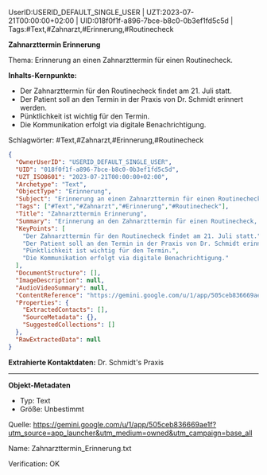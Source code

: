 UserID:USERID_DEFAULT_SINGLE_USER | UZT:2023-07-21T00:00:00+02:00 | UID:018f0f1f-a896-7bce-b8c0-0b3ef1fd5c5d | Tags:#Text,#Zahnarzt,#Erinnerung,#Routinecheck

**Zahnarzttermin Erinnerung**

Thema: Erinnerung an einen Zahnarzttermin für einen Routinecheck.

**Inhalts-Kernpunkte:**
- Der Zahnarzttermin für den Routinecheck findet am 21. Juli statt.
- Der Patient soll an den Termin in der Praxis von Dr. Schmidt erinnert werden.
- Pünktlichkeit ist wichtig für den Termin.
- Die Kommunikation erfolgt via digitale Benachrichtigung.
  
Schlagwörter: #Text,#Zahnarzt,#Erinnerung,#Routinecheck

```json
{
  "OwnerUserID": "USERID_DEFAULT_SINGLE_USER",
  "UID": "018f0f1f-a896-7bce-b8c0-0b3ef1fd5c5d",
  "UZT_ISO8601": "2023-07-21T00:00:00+02:00",
  "Archetype": "Text",
  "ObjectType": "Erinnerung",
  "Subject": "Erinnerung an einen Zahnarzttermin für einen Routinecheck.",
  "Tags": ["#Text","#Zahnarzt","#Erinnerung","#Routinecheck"],
  "Title": "Zahnarzttermin Erinnerung",
  "Summary": "Erinnerung an den Zahnarzttermin für einen Routinecheck, welcher am 21. Juli in der Praxis von Dr. Schmidt stattfinden soll.",
  "KeyPoints": [
    "Der Zahnarzttermin für den Routinecheck findet am 21. Juli statt.",
    "Der Patient soll an den Termin in der Praxis von Dr. Schmidt erinnert werden.",
    "Pünktlichkeit ist wichtig für den Termin.",
    "Die Kommunikation erfolgt via digitale Benachrichtigung."
  ],
  "DocumentStructure": [],
  "ImageDescription": null,
  "AudioVideoSummary": null,
  "ContentReference": "https://gemini.google.com/u/1/app/505ceb836669ae1f?utm_source=app_launcher&utm_medium=owned&utm_campaign=base_all",
  "Properties": {
    "ExtractedContacts": [],
    "SourceMetadata": {},
    "SuggestedCollections": []
  },
  "RawExtractedData": null
}
```

**Extrahierte Kontaktdaten:** Dr. Schmidt's Praxis

---

**Objekt-Metadaten**

- Typ: Text
- Größe: Unbestimmt

Quelle: https://gemini.google.com/u/1/app/505ceb836669ae1f?utm_source=app_launcher&utm_medium=owned&utm_campaign=base_all

Name: Zahnarzttermin_Erinnerung.txt

Verification: OK